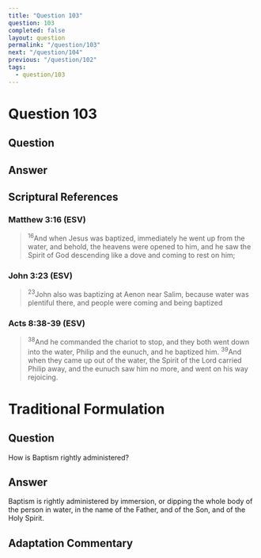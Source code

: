 ```yaml
---
title: "Question 103"
question: 103
completed: false
layout: question
permalink: "/question/103"
next: "/question/104"
previous: "/question/102"
tags:
  - question/103
---
```

# Question 103

## Question


## Answer


## Scriptural References
### Matthew 3:16 (ESV)
> <sup>16</sup>And when Jesus was baptized, immediately he went up from the water, and behold, the heavens were opened to him, and he saw the Spirit of God descending like a dove and coming to rest on him;

### John 3:23 (ESV)
> <sup>23</sup>John also was baptizing at Aenon near Salim, because water was plentiful there, and people were coming and being baptized

### Acts 8:38-39 (ESV)
> <sup>38</sup>And he commanded the chariot to stop, and they both went down into the water, Philip and the eunuch, and he baptized him.
> <sup>39</sup>And when they came up out of the water, the Spirit of the Lord carried Philip away, and the eunuch saw him no more, and went on his way rejoicing.

# Traditional Formulation
## Question
How is Baptism rightly administered?

## Answer
Baptism is rightly administered by immersion, or dipping the whole body of the person in water, in the name of the Father, and of the Son, and of the Holy Spirit.

## Adaptation Commentary
